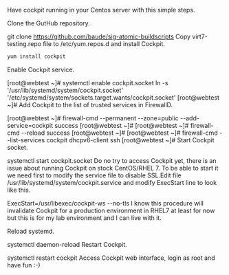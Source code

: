 Have cockpit running in your Centos server with this simple steps.

Clone the GutHub repository.

git clone https://github.com/baude/sig-atomic-buildscripts
Copy virt7-testing.repo file to /etc/yum.repos.d and install Cockpit.

```bash
yum install cockpit
```


Enable Cockpit service.

[root@webtest ~]# systemctl enable cockpit.socket
ln -s '/usr/lib/systemd/system/cockpit.socket' '/etc/systemd/system/sockets.target.wants/cockpit.socket'
[root@webtest ~]#
Add Cockpit to the list of trusted services in FirewallD.

[root@webtest ~]# firewall-cmd --permanent --zone=public --add-service=cockpit
success
[root@webtest ~]#
[root@webtest ~]# firewall-cmd --reload
success
[root@webtest ~]#
[root@webtest ~]# firewall-cmd --list-services
cockpit dhcpv6-client ssh
[root@webtest ~]#
Start Cockpit socket.

systemctl start cockpit.socket
Do no try to access Cockpit yet, there is an issue about running Cockpit on stock CentOS/RHEL 7. To be able to start it we need first to modify the service file to disable SSL.Edit file /usr/lib/systemd/system/cockpit.service and modify ExecStart line to look like this.

ExecStart=/usr/libexec/cockpit-ws --no-tls
I know this procedure will invalidate Cockpit for a production environment in RHEL7 at least for now but this is for my lab environment and I can live with it.

Reload systemd.

systemctl daemon-reload
Restart Cockpit.

systemctl restart cockpit
Access Cockpit web interface, login as root and have fun :-)
